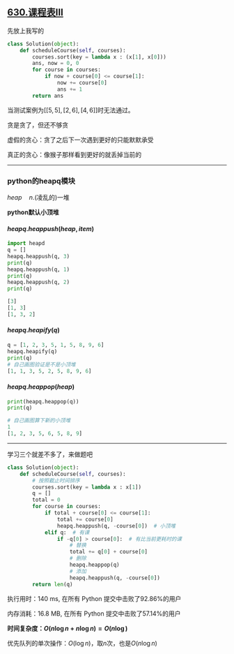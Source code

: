 ## [630.课程表III](https://leetcode-cn.com/problems/course-schedule-iii/)

先放上我写的

```python
class Solution(object):
    def scheduleCourse(self, courses):
        courses.sort(key = lambda x : (x[1], x[0]))
        ans, now = 0, 0
        for course in courses:
            if now + course[0] <= course[1]:
                now += course[0]
                ans += 1
        return ans
```

当测试案例为$[[5,5],[2,6],[4,6]]$时无法通过。

贪是贪了，但还不够贪

虚假的贪心：贪了之后下一次遇到更好的只能默默承受

真正的贪心：像猴子那样看到更好的就丢掉当前的

---

### python的heapq模块

$heap\quad n.$(凌乱的)一堆

**python默认小顶堆**

#### $heapq.heappush(heap, item)$

```python
import heapd
q = []
heapq.heappush(q, 3)
print(q)
heapq.heappush(q, 1)
print(q)
heapq.heappush(q, 2)
print(q)

[3]
[1, 3]
[1, 3, 2]
```

#### $heapq.heapify(q)$

```python
q = [1, 2, 3, 5, 1, 5, 8, 9, 6]
heapq.heapify(q)
print(q)
# 自己画图验证是不是小顶堆
[1, 1, 3, 5, 2, 5, 8, 9, 6]
```

#### $heapq.heappop(heap)$

```python
print(heapq.heappop(q))
print(q)

# 自己画图算下新的小顶堆
1
[1, 2, 3, 5, 6, 5, 8, 9]
```

---

学习三个就差不多了，来做题吧

```python
class Solution(object):
    def scheduleCourse(self, courses):
        # 按照截止时间排序
        courses.sort(key = lambda x : x[1])
        q = []
        total = 0
        for course in courses:
            if total + course[0] <= course[1]:
                total += course[0]
                heapq.heappush(q, -course[0])  # 小顶堆
            elif q:  # 有课
                if -q[0] > course[0]:  # 有比当前更耗时的课
                    # 替换
                    total += q[0] + course[0]
                    # 删除
                    heapq.heappop(q)
                    # 添加
                    heapq.heappush(q, -course[0])
        return len(q)
```

执行用时：140 ms, 在所有 Python 提交中击败了92.86%的用户

内存消耗：16.8 MB, 在所有 Python 提交中击败了57.14%的用户

**时间复杂度：$O(n\log n+n\log n)=O(n\log)$**

优先队列的单次操作：$O(\log n)$，取$n$次，也是$O(n\log n)$


